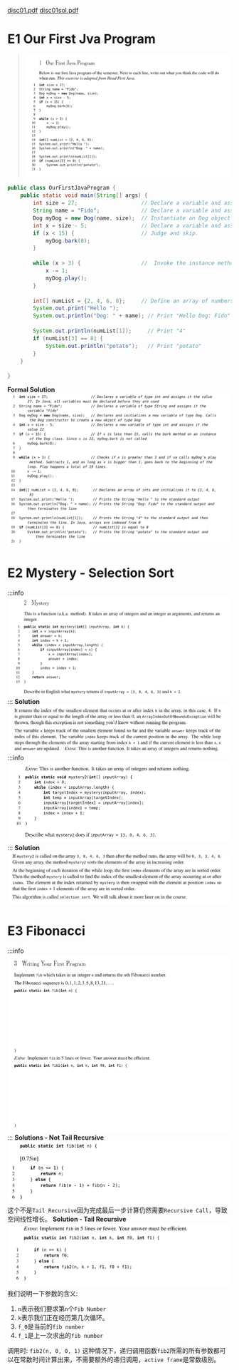 [disc01.pdf](https://www.yuque.com/attachments/yuque/0/2022/pdf/12393765/1672198832123-33f938e3-3d1b-4240-ba85-f6e951fe1a8a.pdf)
[disc01sol.pdf](https://www.yuque.com/attachments/yuque/0/2022/pdf/12393765/1672198832140-3a3c91e3-79f6-4703-a184-2cde81302b56.pdf)

# E1 Our First Jva Program
>![image.png](./DE1801__Intro_to_Java.assets/20230302_0931303059.png)
```java
public class OurFirstJavaProgram {
    public static void main(String[] args) {
        int size = 27;                    // Declare a variable and assign 27 to it.
        String name = "Fido";             // Declare a variable and assign "Fido" to it.
        Dog myDog = new Dog(name, size);  // Instantiate an Dog object with constructor.
        int x = size - 5;                 // Declare a variable and assign 22 to it.
        if (x < 15) {                     // Judge and skip.
            myDog.bark(8);                 
        }
 
        while (x > 3) {                   //  Invoke the instance method play() on myDog object 19 times
            x -= 1;               
            myDog.play();               
        }

        int[] numList = {2, 4, 6, 8};     // Define an array of numbers.
        System.out.print("Hello ");         
        System.out.println("Dog: " + name); // Print "Hello Dog: Fido"
 
        System.out.println(numList[1]);     // Print "4"
        if (numList[3] == 8) {
            System.out.println("potato");   // Print "potato"
        }
    }

}
```
**Formal Solution**![image.png](./DE1801__Intro_to_Java.assets/20230302_0931315480.png)

# E2 Mystery - Selection Sort
:::info
![image.png](./DE1801__Intro_to_Java.assets/20230302_0931313394.png)
:::
**Solution**![image.png](./DE1801__Intro_to_Java.assets/20230302_0931312880.png)
:::info
![image.png](./DE1801__Intro_to_Java.assets/20230302_0931315848.png)
:::
**Solution**![image.png](./DE1801__Intro_to_Java.assets/20230302_0931313249.png)

# E3 Fibonacci
:::info
![image.png](./DE1801__Intro_to_Java.assets/20230302_0931311051.png)
:::
**Solutions - Not Tail Recursive**![image.png](./DE1801__Intro_to_Java.assets/20230302_0931313094.png)
这个不是`Tail Recursive`因为完成最后一步计算仍然需要`Recursive Call`，导致空间线性增长。
**Solution - Tail Recursive**![image.png](./DE1801__Intro_to_Java.assets/20230302_0931319577.png)
我们说明一下参数的含义:

1. `n`表示我们要求第`n`个`Fib Number`
2. `k`表示我们正在经历第几次循环。
3. `f_0`是当前的`fib number`
4. `f_1`是上一次求出的`fib number`

调用时: `fib2(n, 0, 0, 1)`
这种情况下，递归调用函数`fib2`所需的所有参数都可以在常数时间计算出来，不需要额外的递归调用，`active frame`是常数级别。
